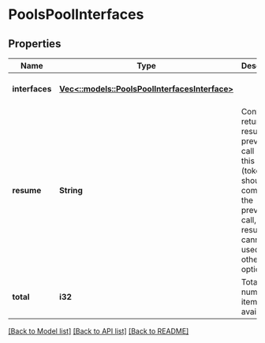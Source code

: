 # PoolsPoolInterfaces

## Properties
Name | Type | Description | Notes
------------ | ------------- | ------------- | -------------
**interfaces** | [**Vec<::models::PoolsPoolInterfacesInterface>**](PoolsPoolInterfacesInterface.md) |  | [optional] [default to null]
**resume** | **String** | Continue returning results from previous call using this token (token should come from the previous call, resume cannot be used with other options). | [optional] [default to null]
**total** | **i32** | Total number of items available. | [optional] [default to null]

[[Back to Model list]](../README.md#documentation-for-models) [[Back to API list]](../README.md#documentation-for-api-endpoints) [[Back to README]](../README.md)



